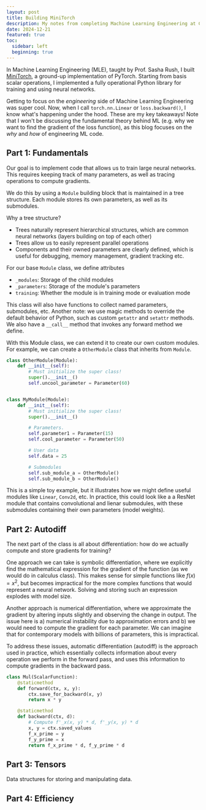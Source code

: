 ```yaml
---
layout: post
title: Building MiniTorch
description: My notes from completing Machine Learning Engineering at Cornell Tech
date: 2024-12-21
featured: true
toc:
  sidebar: left
  beginning: true
---
```


In Machine Learning Engineering (MLE), taught by Prof. Sasha Rush, I built [MiniTorch](https://minitorch.github.io/), a ground-up implementation of PyTorch. Starting from basis scalar operations, I implemented a fully operational Python library for training and using neural networks.

Getting to focus on the _engineering_ side of Machine Learning Engineering was super cool. Now, when I call `torch.nn.Linear` or `loss.backward()`, I know what's happening under the hood. These are my key takeaways! Note that I won't be discussing the fundamental theory behind ML (e.g. why we want to find the gradient of the loss function), as this blog focuses on the _why_ and _how_ of engineering ML code.

## Part 1: Fundamentals

<!-- First, we define some basic operators for scalar operations. As a simple example, we implement the ReLU function.

```python
def relu(x: float) -> float:
    """Compute the ReLU (Rectified Linear Unit) function."""
    return max(0.0, x)
```

Next, we consider how to implement a function that applies a scalar function to each element of an iterable. We do this by taking advantage of some functional programming: we define a `map` function that takes a function and returns a new function that applies the input function to each element of an iterable.

```python
def map(fn: Callable[[float], float]) -> Callable[[Iterable[float]], Iterable[float]]:
    """Apply a function to each element of an iterable.

    Args:
    ----
        fn: A function that takes a float and returns a float.

    Returns:
    -------
        A function that takes an iterable of floats and returns an iterable of floats
        with the input function applied to each element.

    """

    def inner(ls: Iterable[float]) -> Iterable[float]:
        return [fn(x) for x in ls]

    return inner
``` -->

Our goal is to implement code that allows us to train large neural networks. This requires keeping track of many parameters, as well as tracing operations to compute gradients.

We do this by using a `Module` building block that is maintained in a tree structure. Each module stores its own parameters, as well as its submodules.

Why a tree structure?

- Trees naturally represent hierarchical structures, which are common neural networks (layers building on top of each other)
- Trees allow us to easily represent parallel operations
- Components and their owned parameters are clearly defined, which is useful for debugging, memory management, gradient tracking etc.

For our base `Module` class, we define attributes

- `_modules`: Storage of the child modules
- `_parameters`: Storage of the module's parameters
- `training`: Whether the module is in training mode or evaluation mode

This class will also have functions to collect named parameters, submodules, etc. Another note:
we use magic methods to override the default behavior of Python, such as custom `getattr` and `setattr` methods. We also have a `__call__` method that invokes any forward method we define.

With this Module class, we can extend it to create our own custom modules. For example, we can create a `OtherModule` class that inherits from `Module`.

```python
class OtherModule(Module):
    def __init__(self):
        # Must initialize the super class!
        super().__init__()
        self.uncool_parameter = Parameter(60)


class MyModule(Module):
    def __init__(self):
        # Must initialize the super class!
        super().__init__()

        # Parameters.
        self.parameter1 = Parameter(15)
        self.cool_parameter = Parameter(50)

        # User data
        self.data = 25

        # Submodules
        self.sub_module_a = OtherModule()
        self.sub_module_b = OtherModule()
```

This is a simple toy example, but it illustrates how we might define useful modules like `Linear`, `Conv2d`, etc. In practice, this could look like a a ResNet module that contains convolutional and lienar submodules, with these submodules containing their own parameters (model weights).

## Part 2: Autodiff

The next part of the class is all about differentiation: how do we actually compute and store gradients for training?

One approach we can take is symbolic differentiation, where we explicitly find the mathematical expression for the gradient of the function (as we would do in calculus class). This makes sense for simple functions like $f(x) = x^2$, but becomes impractical for the more complex functions that would represent a neural network. Solving and storing such an expression explodes with model size.

Another approach is numerical differentiation, where we approximate the gradient by altering inputs slightly and observing the change in output. The issue here is a) numerical instability due to approximation errors and b) we would need to compute the gradient for each parameter. We can imagine that for contemporary models with billions of parameters, this is impractical.

To address these issues, automatic differentiation (autodiff) is the approach used in practice, which essentially collects information about every operation we perform in the forward pass, and uses this information to compute gradients in the backward pass.

```python
class Mul(ScalarFunction):
    @staticmethod
    def forward(ctx, x, y):
        ctx.save_for_backward(x, y)
        return x * y

    @staticmethod
    def backward(ctx, d):
        # Compute f'_x(x, y) * d, f'_y(x, y) * d
        x, y = ctx.saved_values
        f_x_prime = y
        f_y_prime = x
        return f_x_prime * d, f_y_prime * d
```

## Part 3: Tensors

Data structures for storing and manipulating data.

## Part 4: Efficiency
